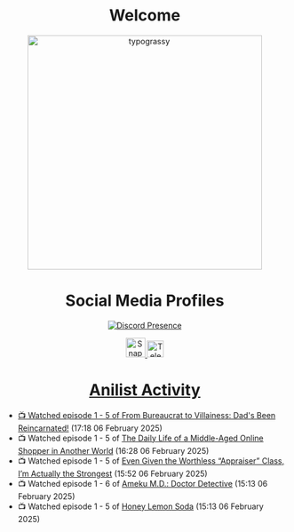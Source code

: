 <div align="center">

# Welcome
<a href="https://github.com/kawarimidoll/typograssy">
    <img alt="typograssy" src="https://typograssy.deno.dev/api?text=%E3%82%88%E3%81%86%E3%81%93%E3%81%9D%E3%81%BF%E3%81%AA%E3%81%95%E3%82%93%20-%20Sheby--&&l0=none&l1=82d9d0&l2=027353&l3=038c4c&l4=01402e&bg=none&frame=none&speed=100&comment=" width="421.99">
</a>

</div>

<div align="center">

# Social Media Profiles

[![Discord Presence](https://lanyard.cnrad.dev/api/612532963938271232)](https://discord.com/users/612532963938271232)


<a href="https://www.snapchat.com/add/a.sheby" title="Snapchat Profile">
    <img src="https://www.freepnglogos.com/uploads/snapchat-logo-png-0.png" width="35" alt="Snapchat Logo" />


<a href="https://t.me/ASheby" title="Telegram Profile">
    <img src="https://www.freepnglogos.com/uploads/telegram-logo-png-0.png" width="30" alt="Telegram Logo" />


</div>

<div align="center">

# Anilist Activity

</div>

<!-- ANILIST_ACTIVITY:start -->

-   📺 Watched episode 1 - 5 of [From Bureaucrat to Villainess: Dad's Been Reincarnated!](https://anilist.co/anime/172453) (17:18 06 February 2025)
-   📺 Watched episode 1 - 5 of [The Daily Life of a Middle-Aged Online Shopper in Another World](https://anilist.co/anime/180292) (16:28 06 February 2025)
-   📺 Watched episode 1 - 5 of [Even Given the Worthless “Appraiser” Class, I’m Actually the Strongest](https://anilist.co/anime/178548) (15:52 06 February 2025)
-   📺 Watched episode 1 - 6 of [Ameku M.D.: Doctor Detective](https://anilist.co/anime/176642) (15:13 06 February 2025)
-   📺 Watched episode 1 - 5 of [Honey Lemon Soda](https://anilist.co/anime/175443) (15:13 06 February 2025)

<!-- ANILIST_ACTIVITY:end -->
